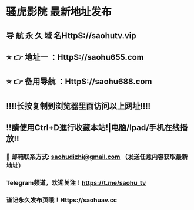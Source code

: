 # 骚虎影院 最新地址发布 
## 导 航 永 久 域 名HttpS://saohutv.vip
## ⭐️ 👉 地址一 ：HttpS://saohu655.com
## ⭐️ 👉 备用导航 ：HttpS://saohu688.com
## ‼️‼️长按复制到浏览器里面访问以上网址‼️‼️
## ‼️請使用Ctrl+D進行收藏本站!|电脑/Ipad/手机在线播放‼️
### 📧 邮箱联系方式: saohudizhi@gmail.com （发送任意内容获取最新地址）
### Telegram频道，欢迎关注！https://t.me/saohu_tv
### 谨记永久发布页哦！Https://saohuav.cc
